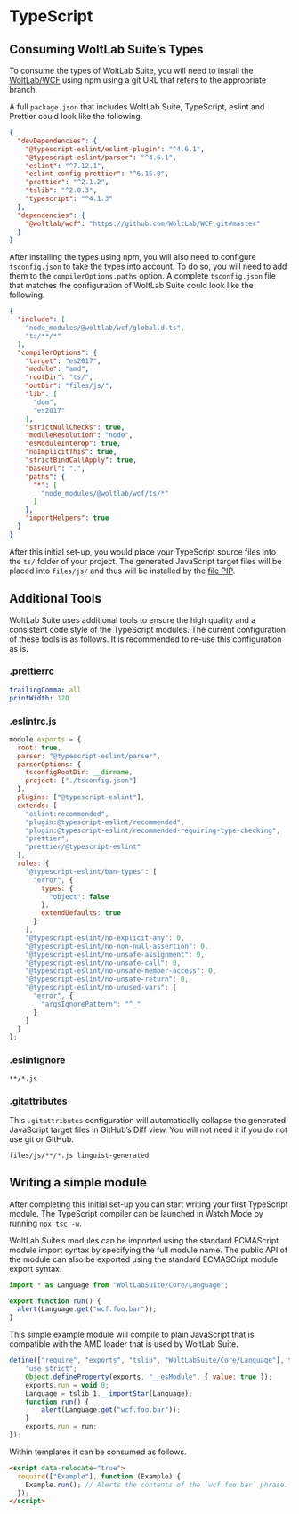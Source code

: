 # TypeScript

## Consuming WoltLab Suite’s Types

To consume the types of WoltLab Suite, you will need to install the [WoltLab/WCF](https://github.com/WoltLab/WCF) using npm using a git URL that refers to the appropriate branch.

A full `package.json` that includes WoltLab Suite, TypeScript, eslint and Prettier could look like the following.

```json
{
  "devDependencies": {
    "@typescript-eslint/eslint-plugin": "^4.6.1",
    "@typescript-eslint/parser": "^4.6.1",
    "eslint": "^7.12.1",
    "eslint-config-prettier": "^6.15.0",
    "prettier": "^2.1.2",
    "tslib": "^2.0.3",
    "typescript": "^4.1.3"
  },
  "dependencies": {
    "@woltlab/wcf": "https://github.com/WoltLab/WCF.git#master"
  }
}
```

After installing the types using npm, you will also need to configure `tsconfig.json` to take the types into account.
To do so, you will need to add them to the `compilerOptions.paths` option.
A complete `tsconfig.json` file that matches the configuration of WoltLab Suite could look like the following.

```json
{
  "include": [
    "node_modules/@woltlab/wcf/global.d.ts",
    "ts/**/*"
  ],
  "compilerOptions": {
    "target": "es2017",
    "module": "amd",
    "rootDir": "ts/",
    "outDir": "files/js/",
    "lib": [
      "dom",
      "es2017"
    ],
    "strictNullChecks": true,
    "moduleResolution": "node",
    "esModuleInterop": true,
    "noImplicitThis": true,
    "strictBindCallApply": true,
    "baseUrl": ".",
    "paths": {
      "*": [
        "node_modules/@woltlab/wcf/ts/*"
      ]
    },
    "importHelpers": true
  }
}
```

After this initial set-up, you would place your TypeScript source files into the `ts/` folder of your project.
The generated JavaScript target files will be placed into `files/js/` and thus will be installed by the [file PIP](../package/pip/file.md).

## Additional Tools

WoltLab Suite uses additional tools to ensure the high quality and a consistent code style of the TypeScript modules.
The current configuration of these tools is as follows.
It is recommended to re-use this configuration as is.

### .prettierrc

```yml
trailingComma: all
printWidth: 120
```

### .eslintrc.js

```javascript
module.exports = {
  root: true,
  parser: "@typescript-eslint/parser",
  parserOptions: {
    tsconfigRootDir: __dirname,
    project: ["./tsconfig.json"]
  },
  plugins: ["@typescript-eslint"],
  extends: [
    "eslint:recommended",
    "plugin:@typescript-eslint/recommended",
    "plugin:@typescript-eslint/recommended-requiring-type-checking",
    "prettier",
    "prettier/@typescript-eslint"
  ],
  rules: {
    "@typescript-eslint/ban-types": [
      "error", {
        types: {
          "object": false
        },
        extendDefaults: true
      }
    ],
    "@typescript-eslint/no-explicit-any": 0,
    "@typescript-eslint/no-non-null-assertion": 0,
    "@typescript-eslint/no-unsafe-assignment": 0,
    "@typescript-eslint/no-unsafe-call": 0,
    "@typescript-eslint/no-unsafe-member-access": 0,
    "@typescript-eslint/no-unsafe-return": 0,
    "@typescript-eslint/no-unused-vars": [
      "error", {
        "argsIgnorePattern": "^_"
      }
    ]
  }
};
```

### .eslintignore

```gitignore
**/*.js
```

### .gitattributes

This `.gitattributes` configuration will automatically collapse the generated JavaScript target files in GitHub’s Diff view.
You will not need it if you do not use git or GitHub.

```gitattributes
files/js/**/*.js linguist-generated
```

## Writing a simple module

After completing this initial set-up you can start writing your first TypeScript module.
The TypeScript compiler can be launched in Watch Mode by running `npx tsc -w`.

WoltLab Suite’s modules can be imported using the standard ECMAScript module import syntax by specifying the full module name.
The public API of the module can also be exported using the standard ECMASCript module export syntax.

```typescript
import * as Language from "WoltLabSuite/Core/Language";

export function run() {
  alert(Language.get("wcf.foo.bar"));
}
```

This simple example module will compile to plain JavaScript that is compatible with the AMD loader that is used by WoltLab Suite.

```javascript
define(["require", "exports", "tslib", "WoltLabSuite/Core/Language"], function (require, exports, tslib_1, Language) {
    "use strict";
    Object.defineProperty(exports, "__esModule", { value: true });
    exports.run = void 0;
    Language = tslib_1.__importStar(Language);
    function run() {
        alert(Language.get("wcf.foo.bar"));
    }
    exports.run = run;
});
```

Within templates it can be consumed as follows.

```html
<script data-relocate="true">
  require(["Example"], function (Example) {
    Example.run(); // Alerts the contents of the `wcf.foo.bar` phrase.
  });
</script>
```
